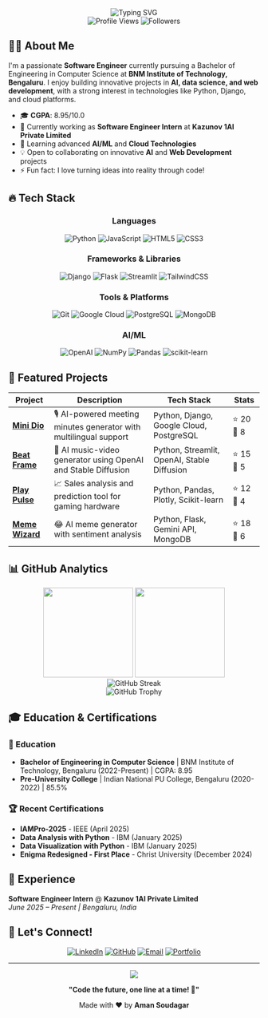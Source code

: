 <div align="center">
  <img src="https://readme-typing-svg.herokuapp.com?font=Fira+Code&pause=1000&color=2196F3&center=true&vCenter=true&width=435&lines=Hi+there!+I'm+Aman+Soudagar+%F0%9F%91%8B;Software+Engineer+%F0%9F%92%BB;AI+%26+Data+Science+Enthusiast+%F0%9F%A4%96;Full+Stack+Developer+%F0%9F%9A%80" alt="Typing SVG" />
</div>

<div align="center">
  <img src="https://komarev.com/ghpvc/?username=beast0686&color=blueviolet&style=flat-square&label=Profile+Views" alt="Profile Views" />
  <img src="https://img.shields.io/github/followers/beast0686?label=Followers&style=flat-square&color=blue" alt="Followers" />
</div>

## 🧑‍💻 About Me

I'm a passionate **Software Engineer** currently pursuing a Bachelor of Engineering in Computer Science at **BNM Institute of Technology, Bengaluru**. I enjoy building innovative projects in **AI, data science, and web development**, with a strong interest in technologies like Python, Django, and cloud platforms.

- 🎓 **CGPA**: 8.95/10.0
- 🔭 Currently working as **Software Engineer Intern** at **Kazunov 1AI Private Limited**
- 🌱 Learning advanced **AI/ML** and **Cloud Technologies**
- 💡 Open to collaborating on innovative **AI** and **Web Development** projects
- ⚡ Fun fact: I love turning ideas into reality through code!

## 🔥 Tech Stack

<div align="center">

### Languages
![Python](https://img.shields.io/badge/Python-3776AB?style=for-the-badge&logo=python&logoColor=white)
![JavaScript](https://img.shields.io/badge/JavaScript-F7DF1E?style=for-the-badge&logo=javascript&logoColor=black)
![HTML5](https://img.shields.io/badge/HTML5-E34F26?style=for-the-badge&logo=html5&logoColor=white)
![CSS3](https://img.shields.io/badge/CSS3-1572B6?style=for-the-badge&logo=css3&logoColor=white)

### Frameworks & Libraries
![Django](https://img.shields.io/badge/Django-092E20?style=for-the-badge&logo=django&logoColor=white)
![Flask](https://img.shields.io/badge/Flask-000000?style=for-the-badge&logo=flask&logoColor=white)
![Streamlit](https://img.shields.io/badge/Streamlit-FF4B4B?style=for-the-badge&logo=streamlit&logoColor=white)
![TailwindCSS](https://img.shields.io/badge/Tailwind_CSS-38B2AC?style=for-the-badge&logo=tailwind-css&logoColor=white)

### Tools & Platforms
![Git](https://img.shields.io/badge/Git-F05032?style=for-the-badge&logo=git&logoColor=white)
![Google Cloud](https://img.shields.io/badge/Google_Cloud-4285F4?style=for-the-badge&logo=google-cloud&logoColor=white)
![PostgreSQL](https://img.shields.io/badge/PostgreSQL-316192?style=for-the-badge&logo=postgresql&logoColor=white)
![MongoDB](https://img.shields.io/badge/MongoDB-4EA94B?style=for-the-badge&logo=mongodb&logoColor=white)

### AI/ML
![OpenAI](https://img.shields.io/badge/OpenAI-412991?style=for-the-badge&logo=openai&logoColor=white)
![NumPy](https://img.shields.io/badge/numpy-%23013243.svg?style=for-the-badge&logo=numpy&logoColor=white)
![Pandas](https://img.shields.io/badge/pandas-%23150458.svg?style=for-the-badge&logo=pandas&logoColor=white)
![scikit-learn](https://img.shields.io/badge/scikit--learn-%23F7931E.svg?style=for-the-badge&logo=scikit-learn&logoColor=white)

</div>

## 🚀 Featured Projects

<div align="center">

| Project | Description | Tech Stack | Stats |
|---------|-------------|------------|-------|
| **[Mini Dio](https://github.com/beast0686/mini-dio)** | 🎙️ AI-powered meeting minutes generator with multilingual support | Python, Django, Google Cloud, PostgreSQL | ⭐ 20 🍴 8 |
| **[Beat Frame](https://github.com/beast0686/beat-frame)** | 🎵 AI music-video generator using OpenAI and Stable Diffusion | Python, Streamlit, OpenAI, Stable Diffusion | ⭐ 15 🍴 5 |
| **[Play Pulse](https://github.com/beast0686/play-pulse)** | 📈 Sales analysis and prediction tool for gaming hardware | Python, Pandas, Plotly, Scikit-learn | ⭐ 12 🍴 4 |
| **[Meme Wizard](https://github.com/beast0686/meme-wizard)** | 😂 AI meme generator with sentiment analysis | Python, Flask, Gemini API, MongoDB | ⭐ 18 🍴 6 |

</div>

## 📊 GitHub Analytics

<div align="center">
  <img height="180em" src="https://github-readme-stats.vercel.app/api?username=beast0686&show_icons=true&theme=tokyonight&include_all_commits=true&count_private=true"/>
  <img height="180em" src="https://github-readme-stats.vercel.app/api/top-langs/?username=beast0686&layout=compact&langs_count=8&theme=tokyonight"/>
</div>

<div align="center">
  <img src="https://streak-stats.demolab.com/?user=beast0686&theme=tokyonight" alt="GitHub Streak" />
</div>

<div align="center">
  <img src="https://github-profile-trophy.vercel.app/?username=beast0686&theme=tokyonight&row=1&column=7" alt="GitHub Trophy" />
</div>

## 🎓 Education & Certifications

### 🏫 Education
- **Bachelor of Engineering in Computer Science** | BNM Institute of Technology, Bengaluru (2022-Present) | CGPA: 8.95
- **Pre-University College** | Indian National PU College, Bengaluru (2020-2022) | 85.5%

### 🏆 Recent Certifications
- **IAMPro-2025** - IEEE (April 2025)
- **Data Analysis with Python** - IBM (January 2025)
- **Data Visualization with Python** - IBM (January 2025)
- **Enigma Redesigned - First Place** - Christ University (December 2024)

## 💼 Experience

**Software Engineer Intern** @ **Kazunov 1AI Private Limited**  
*June 2025 – Present | Bengaluru, India*

## 🤝 Let's Connect!

<div align="center">

[![LinkedIn](https://img.shields.io/badge/LinkedIn-0077B5?style=for-the-badge&logo=linkedin&logoColor=white)](https://linkedin.com/in/aman-soudagar)
[![GitHub](https://img.shields.io/badge/GitHub-100000?style=for-the-badge&logo=github&logoColor=white)](https://github.com/beast0686)
[![Email](https://img.shields.io/badge/Email-D14836?style=for-the-badge&logo=gmail&logoColor=white)](mailto:amansoudagar@example.com)
[![Portfolio](https://img.shields.io/badge/Portfolio-FF5722?style=for-the-badge&logo=google-chrome&logoColor=white)](https://your-portfolio-url.com)

</div>

---

<div align="center">
  <img src="https://capsule-render.vercel.app/api?type=waving&color=gradient&height=100&section=footer&text=Thanks%20for%20visiting!&fontSize=16&fontAlignY=75&animation=twinkling&fontColor=gradient" />
  
  **"Code the future, one line at a time! 🚀"**
  
  Made with ❤️ by **Aman Soudagar**
</div>
